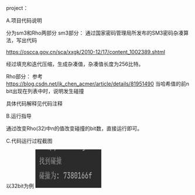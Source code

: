 project：

A.项目代码说明

分为sm3和Rho两部分
sm3部分：
通过国家密码管理局所发布的SM3密码杂凑算法，写出代码

https://oscca.gov.cn/sca/xxgk/2010-12/17/content_1002389.shtml


经过填充和迭代压缩，生成杂凑值，杂凑值长度为256比特。


Rho部分：
参考
https://blog.csdn.net/jk_chen_acmer/article/details/81951490
当哈希值的前n bit出现在列表中时，说明发生碰撞

具体代码解释见代码注释


B.运行指导

通过改变Rho(32)中n的值改变碰撞的bit数，直接运行即可。

C.代码运行过程截图

以32bit为例
<img src="https://github.com/Lumoslumen/CXCY2022/blob/main/SM3-Rho/Rho.jpg" width="180" height="105">



